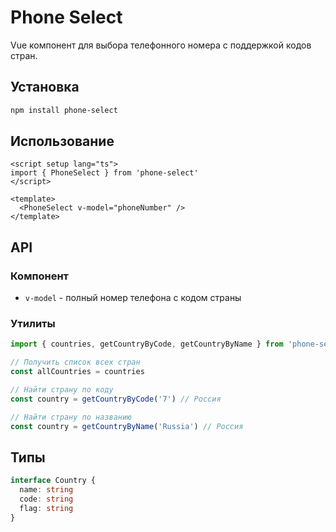 # Phone Select

Vue компонент для выбора телефонного номера с поддержкой кодов стран.

## Установка

```bash
npm install phone-select
```

## Использование

```vue
<script setup lang="ts">
import { PhoneSelect } from 'phone-select'
</script>

<template>
  <PhoneSelect v-model="phoneNumber" />
</template>
```

## API

### Компонент

- `v-model` - полный номер телефона с кодом страны

### Утилиты

```typescript
import { countries, getCountryByCode, getCountryByName } from 'phone-select'

// Получить список всех стран
const allCountries = countries

// Найти страну по коду
const country = getCountryByCode('7') // Россия

// Найти страну по названию
const country = getCountryByName('Russia') // Россия
```

## Типы

```typescript
interface Country {
  name: string
  code: string
  flag: string
}
```
